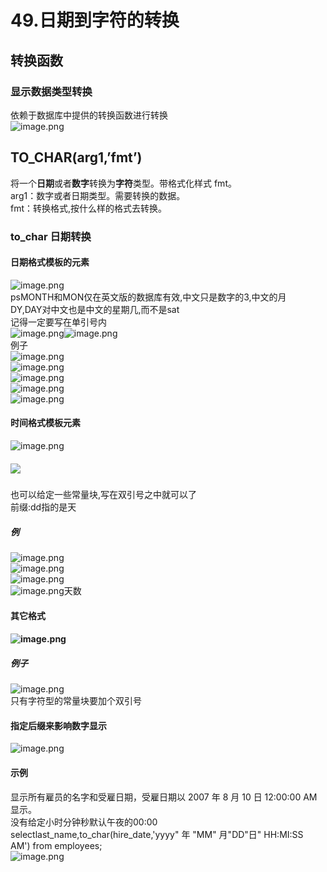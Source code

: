 # 49.日期到字符的转换

<a name="S6unV"></a>
## 转换函数
<a name="1y7B3"></a>
### 显示数据类型转换
依赖于数据库中提供的转换函数进行转换<br />![image.png](https://cdn.nlark.com/yuque/0/2019/png/349894/1560936715831-ec5881f0-f87f-4874-80ff-4c67f76a3acb.png#align=left&display=inline&height=370&name=image.png&originHeight=740&originWidth=1268&size=256916&status=done&width=634)
<a name="dOVz4"></a>
## TO_CHAR(arg1,’fmt’)
将一个**日期**或者**数字**转换为**字符**类型。带格式化样式 fmt。<br />arg1：数字或者日期类型。需要转换的数据。<br />fmt：转换格式,按什么样的格式去转换。
<a name="dvwk2"></a>
### to_char 日期转换
<a name="u2elD"></a>
#### 日期格式模板的元素
![image.png](https://cdn.nlark.com/yuque/0/2019/png/349894/1560936971542-7358953b-cc0e-46e6-87a1-f99ce224272b.png#align=left&display=inline&height=371&name=image.png&originHeight=741&originWidth=1205&size=259724&status=done&width=602.5)<br />psMONTH和MON仅在英文版的数据库有效,中文只是数字的3,中文的月<br />DY,DAY对中文也是中文的星期几,而不是sat<br />记得一定要写在单引号内<br />![image.png](https://cdn.nlark.com/yuque/0/2019/png/349894/1560937212672-bb2eeef0-b688-4e9e-8a18-23406400b829.png#align=left&display=inline&height=348&name=image.png&originHeight=695&originWidth=1222&size=429485&status=done&width=611)![image.png](https://cdn.nlark.com/yuque/0/2019/png/349894/1560937263539-138804b8-de6a-405b-ad59-fbbc1b9f854c.png#align=left&display=inline&height=94&name=image.png&originHeight=187&originWidth=1218&size=135397&status=done&width=609)<br />例子<br />![image.png](https://cdn.nlark.com/yuque/0/2019/png/349894/1560937092561-dd3ddadd-3502-4616-951b-87d518b9cf1b.png#align=left&display=inline&height=255&name=image.png&originHeight=510&originWidth=685&size=179038&status=done&width=342.5)<br />![image.png](https://cdn.nlark.com/yuque/0/2019/png/349894/1560937105213-439a2f74-4f3a-40b6-9842-dd596cef17d6.png#align=left&display=inline&height=61&name=image.png&originHeight=123&originWidth=702&size=44518&status=done&width=351)<br />![image.png](https://cdn.nlark.com/yuque/0/2019/png/349894/1560937148820-a5a59794-299d-4237-bbe9-68ecac1e0926.png#align=left&display=inline&height=122&name=image.png&originHeight=243&originWidth=670&size=89578&status=done&width=335)<br />![image.png](https://cdn.nlark.com/yuque/0/2019/png/349894/1560937157936-712431e8-ccd3-43a0-84b1-5d200553e896.png#align=left&display=inline&height=61&name=image.png&originHeight=121&originWidth=637&size=39959&status=done&width=318.5)<br />![image.png](https://cdn.nlark.com/yuque/0/2019/png/349894/1560937246091-2aaff670-3989-4069-a974-c05e59f71bd0.png#align=left&display=inline&height=128&name=image.png&originHeight=256&originWidth=705&size=89303&status=done&width=352.5)

<a name="reuL3"></a>
#### 时间格式模板元素
![image.png](https://cdn.nlark.com/yuque/0/2019/png/349894/1560937287100-3360bfee-2b3e-4a02-83ee-194baf8439fb.png#align=left&display=inline&height=168&name=image.png&originHeight=336&originWidth=1236&size=159309&status=done&width=618)
<a name="zzKfQ"></a>
##### ![](https://cdn.nlark.com/yuque/0/2019/png/349894/1560937519125-6fcfb3b0-ad3a-4462-a40c-8b320b833c4d.png#align=left&display=inline&height=233&originHeight=465&originWidth=1178&status=done&width=589)
也可以给定一些常量块,写在双引号之中就可以了<br />前缀:dd指的是天
<a name="QJuHc"></a>
##### 例
![image.png](https://cdn.nlark.com/yuque/0/2019/png/349894/1560937453482-df25161d-2d48-4680-b52f-988e53323bae.png#align=left&display=inline&height=187&name=image.png&originHeight=375&originWidth=650&size=122511&status=done&width=325)<br />![image.png](https://cdn.nlark.com/yuque/0/2019/png/349894/1560937589392-2ccbf06a-6e4c-43d5-8d5a-3c24fa4e8bbe.png#align=left&display=inline&height=128&name=image.png&originHeight=255&originWidth=793&size=103676&status=done&width=396.5)<br />![image.png](https://cdn.nlark.com/yuque/0/2019/png/349894/1560937678544-e6846b94-5f5c-4928-b83b-516dc97e69a6.png#align=left&display=inline&height=60&name=image.png&originHeight=121&originWidth=940&size=65591&status=done&width=470)<br />![image.png](https://cdn.nlark.com/yuque/0/2019/png/349894/1560937727755-d0ec3f6f-b820-4af9-992d-2272919b4ca8.png#align=left&display=inline&height=65&name=image.png&originHeight=129&originWidth=718&size=46896&status=done&width=359)天数
<a name="ePiL8"></a>
#### 其它格式
<a name="AGcg3"></a>
#### ![image.png](https://cdn.nlark.com/yuque/0/2019/png/349894/1560937744056-7f64987e-636a-4d17-8c1a-420f421ad922.png#align=left&display=inline&height=83&name=image.png&originHeight=166&originWidth=1258&size=59331&status=done&width=629)
<a name="6AXYc"></a>
##### 例子
![image.png](https://cdn.nlark.com/yuque/0/2019/png/349894/1560937807699-cf7ce071-41a0-4108-8f23-16b8c2148aec.png#align=left&display=inline&height=121&name=image.png&originHeight=243&originWidth=906&size=121127&status=done&width=453)<br />只有字符型的常量块要加个双引号
<a name="U9c5R"></a>
#### 指定后缀来影响数字显示
![image.png](https://cdn.nlark.com/yuque/0/2019/png/349894/1560937756036-d207814a-a882-44b3-820f-99aecc94e7fc.png#align=left&display=inline&height=109&name=image.png&originHeight=217&originWidth=1239&size=121384&status=done&width=619.5)

<a name="1LHWw"></a>
#### 示例
显示所有雇员的名字和受雇日期，受雇日期以 2007 年 8 月 10 日 12:00:00 AM 显示。<br />没有给定小时分钟秒默认午夜的00:00<br />selectlast_name,to_char(hire_date,'yyyy" 年 "MM" 月"DD"日" HH:MI:SS AM') from employees;<br />![image.png](https://cdn.nlark.com/yuque/0/2019/png/349894/1560937963924-0499a1a0-ee73-489e-b701-3f68d513a85a.png#align=left&display=inline&height=304&name=image.png&originHeight=608&originWidth=906&size=430293&status=done&width=453)
